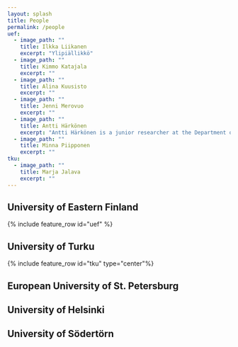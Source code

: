 ```yaml
---
layout: splash
title: People
permalink: /people
uef:
  - image_path: ""
    title: Ilkka Liikanen
    excerpt: "Ylipiällikkö"
  - image_path: ""
    title: Kimmo Katajala
    excerpt: ""
  - image_path: ""
    title: Alina Kuusisto
    excerpt: ""
  - image_path: ""
    title: Jenni Merovuo
    excerpt: ""
  - image_path: ""
    title: Antti Härkönen
    excerpt: "Antti Härkönen is a junior researcher at the Department of Geographical and Historical Studies at the University of Eastern Finland specialising in digital humanities and pre- 20th century history. He is writing a dissertation on the use of geospatial analysis in historical research using the spatial segregation of religious groups of Vyborg as a case study."
  - image_path: ""
    title: Minna Piipponen
    excerpt: ""
tku:
  - image_path: ""
    title: Marja Jalava
    excerpt: ""
---
```


## University of Eastern Finland

{% include feature_row id="uef" %}

## University of Turku

{% include feature_row id="tku" type="center"%}

## European University of St. Petersburg



## University of Helsinki



## University of Södertörn


